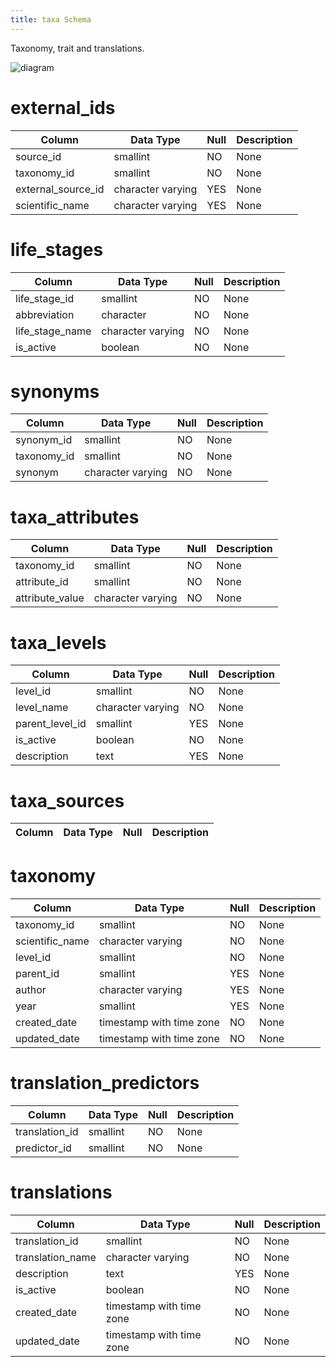 ```yaml
---
title: taxa Schema
---
```


Taxonomy, trait and translations.

![diagram](https://docs.google.com/drawings/d/e/2PACX-1vSHGBTqsVpZussbgHDz-mGBpskz2aXWFNF7Yl0LA0M5izbnZUlWcGhXo9sCANACI_1oH4lB5d_bD8jI/pub?w=1346&h=973)

# external_ids

|Column|Data Type|Null|Description|
|---|---|---|---|
|source_id|smallint|NO|None|
|taxonomy_id|smallint|NO|None|
|external_source_id|character varying|YES|None|
|scientific_name|character varying|YES|None|

# life_stages

|Column|Data Type|Null|Description|
|---|---|---|---|
|life_stage_id|smallint|NO|None|
|abbreviation|character|NO|None|
|life_stage_name|character varying|NO|None|
|is_active|boolean|NO|None|

# synonyms

|Column|Data Type|Null|Description|
|---|---|---|---|
|synonym_id|smallint|NO|None|
|taxonomy_id|smallint|NO|None|
|synonym|character varying|NO|None|

# taxa_attributes

|Column|Data Type|Null|Description|
|---|---|---|---|
|taxonomy_id|smallint|NO|None|
|attribute_id|smallint|NO|None|
|attribute_value|character varying|NO|None|

# taxa_levels

|Column|Data Type|Null|Description|
|---|---|---|---|
|level_id|smallint|NO|None|
|level_name|character varying|NO|None|
|parent_level_id|smallint|YES|None|
|is_active|boolean|NO|None|
|description|text|YES|None|

# taxa_sources

|Column|Data Type|Null|Description|
|---|---|---|---|

# taxonomy

|Column|Data Type|Null|Description|
|---|---|---|---|
|taxonomy_id|smallint|NO|None|
|scientific_name|character varying|NO|None|
|level_id|smallint|NO|None|
|parent_id|smallint|YES|None|
|author|character varying|YES|None|
|year|smallint|YES|None|
|created_date|timestamp with time zone|NO|None|
|updated_date|timestamp with time zone|NO|None|

# translation_predictors

|Column|Data Type|Null|Description|
|---|---|---|---|
|translation_id|smallint|NO|None|
|predictor_id|smallint|NO|None|

# translations

|Column|Data Type|Null|Description|
|---|---|---|---|
|translation_id|smallint|NO|None|
|translation_name|character varying|NO|None|
|description|text|YES|None|
|is_active|boolean|NO|None|
|created_date|timestamp with time zone|NO|None|
|updated_date|timestamp with time zone|NO|None|
